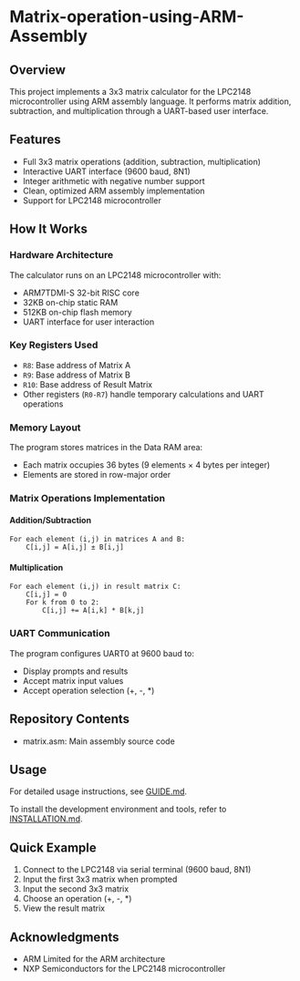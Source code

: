 # Matrix-operation-using-ARM-Assembly

## Overview

This project implements a 3x3 matrix calculator for the LPC2148 microcontroller using ARM assembly language. It performs matrix addition, subtraction, and multiplication through a UART-based user interface.

## Features

- Full 3x3 matrix operations (addition, subtraction, multiplication)
- Interactive UART interface (9600 baud, 8N1)
- Integer arithmetic with negative number support
- Clean, optimized ARM assembly implementation
- Support for LPC2148 microcontroller

## How It Works

### Hardware Architecture

The calculator runs on an LPC2148 microcontroller with:
- ARM7TDMI-S 32-bit RISC core
- 32KB on-chip static RAM
- 512KB on-chip flash memory
- UART interface for user interaction

### Key Registers Used

- `R8`: Base address of Matrix A
- `R9`: Base address of Matrix B
- `R10`: Base address of Result Matrix
- Other registers (`R0-R7`) handle temporary calculations and UART operations

### Memory Layout

The program stores matrices in the Data RAM area:
- Each matrix occupies 36 bytes (9 elements × 4 bytes per integer)
- Elements are stored in row-major order

### Matrix Operations Implementation

#### Addition/Subtraction
```
For each element (i,j) in matrices A and B:
    C[i,j] = A[i,j] ± B[i,j]
```

#### Multiplication
```
For each element (i,j) in result matrix C:
    C[i,j] = 0
    For k from 0 to 2:
        C[i,j] += A[i,k] * B[k,j]
```

### UART Communication

The program configures UART0 at 9600 baud to:
- Display prompts and results
- Accept matrix input values
- Accept operation selection (+, -, *)

## Repository Contents

- matrix.asm: Main assembly source code

## Usage

For detailed usage instructions, see [GUIDE.md](GUIDE.md).

To install the development environment and tools, refer to [INSTALLATION.md](INSTALLATION.md).

## Quick Example

1. Connect to the LPC2148 via serial terminal (9600 baud, 8N1)
2. Input the first 3x3 matrix when prompted
3. Input the second 3x3 matrix
4. Choose an operation (+, -, *)
5. View the result matrix

## Acknowledgments

- ARM Limited for the ARM architecture
- NXP Semiconductors for the LPC2148 microcontroller
